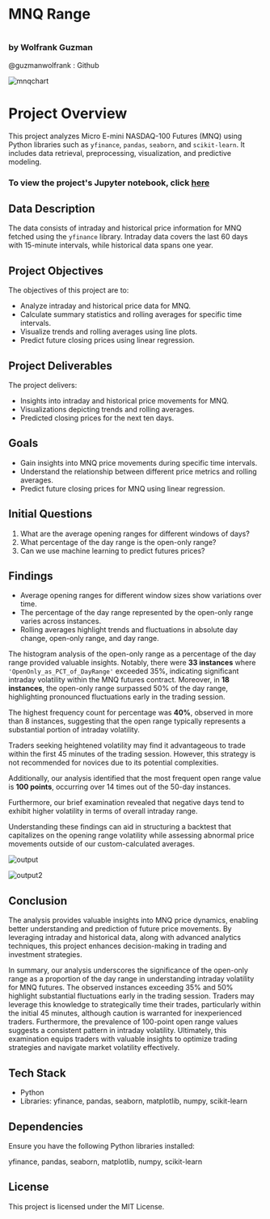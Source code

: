 # MNQ Range 
#
### by Wolfrank Guzman 
@guzmanwolfrank : Github 


![mnqchart](https://github.com/guzmanwolfrank/QuantTrading/assets/29739578/55ad6326-bd1b-4fa5-8c05-af5a98800868)


# Project Overview

This project analyzes Micro E-mini NASDAQ-100 Futures (MNQ) using Python libraries such as `yfinance`, `pandas`, `seaborn`, and `scikit-learn`. It includes data retrieval, preprocessing, visualization, and predictive modeling.


### To view the project's Jupyter notebook, click [here](https://github.com/guzmanwolfrank/QuantTrading/blob/main/Algorithmic%20Backtests/MNQRange/MNQrange.ipynb)


## Data Description

The data consists of intraday and historical price information for MNQ fetched using the `yfinance` library. Intraday data covers the last 60 days with 15-minute intervals, while historical data spans one year.

## Project Objectives

The objectives of this project are to:

- Analyze intraday and historical price data for MNQ.
- Calculate summary statistics and rolling averages for specific time intervals.
- Visualize trends and rolling averages using line plots.
- Predict future closing prices using linear regression.

## Project Deliverables

The project delivers:

- Insights into intraday and historical price movements for MNQ.
- Visualizations depicting trends and rolling averages.
- Predicted closing prices for the next ten days.

## Goals

- Gain insights into MNQ price movements during specific time intervals.
- Understand the relationship between different price metrics and rolling averages.
- Predict future closing prices for MNQ using linear regression.

## Initial Questions

1. What are the average opening ranges for different windows of days?
2. What percentage of the day range is the open-only range?
3. Can we use machine learning to predict futures prices? 

## Findings

- Average opening ranges for different window sizes show variations over time.
- The percentage of the day range represented by the open-only range varies across instances.
- Rolling averages highlight trends and fluctuations in absolute day change, open-only range, and day range.


The histogram analysis of the open-only range as a percentage of the day range provided valuable insights. Notably, there were **33 instances** where `'OpenOnly_as_PCT_of_DayRange'` exceeded 35%, indicating significant intraday volatility within the MNQ futures contract. Moreover, in **18 instances**, the open-only range surpassed 50% of the day range, highlighting pronounced fluctuations early in the trading session.

The highest frequency count for percentage was **40%**, observed in more than 8 instances, suggesting that the open range typically represents a substantial portion of intraday volatility.

Traders seeking heightened volatility may find it advantageous to trade within the first 45 minutes of the trading session. However, this strategy is not recommended for novices due to its potential complexities.

Additionally, our analysis identified that the most frequent open range value is **100 points**, occurring over 14 times out of the 50-day instances.

Furthermore, our brief examination revealed that negative days tend to exhibit higher volatility in terms of overall intraday range.

Understanding these findings can aid in structuring a backtest that capitalizes on the opening range volatility while assessing abnormal price movements outside of our custom-calculated averages.

![output](https://github.com/guzmanwolfrank/QuantTrading/assets/29739578/81fa2477-585e-40ba-9ed5-08cf99f1af58)

![output2](https://github.com/guzmanwolfrank/QuantTrading/assets/29739578/5a574666-7f09-4d1c-b6a7-392f58d4168d)


## Conclusion

The analysis provides valuable insights into MNQ price dynamics, enabling better understanding and prediction of future price movements. By leveraging intraday and historical data, along with advanced analytics techniques, this project enhances decision-making in trading and investment strategies.

In summary, our analysis underscores the significance of the open-only range as a proportion of the day range in understanding intraday volatility for MNQ futures. The observed instances exceeding 35% and 50% highlight substantial fluctuations early in the trading session. Traders may leverage this knowledge to strategically time their trades, particularly within the initial 45 minutes, although caution is warranted for inexperienced traders. Furthermore, the prevalence of 100-point open range values suggests a consistent pattern in intraday volatility. Ultimately, this examination equips traders with valuable insights to optimize trading strategies and navigate market volatility effectively.
## Tech Stack

- Python
- Libraries: yfinance, pandas, seaborn, matplotlib, numpy, scikit-learn

## Dependencies

Ensure you have the following Python libraries installed:

yfinance, pandas, seaborn, matplotlib, numpy, scikit-learn


## License

This project is licensed under the MIT License.
